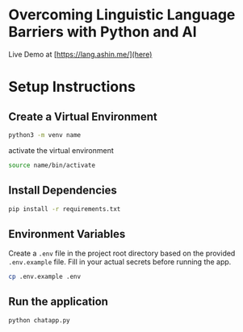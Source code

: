 
# Overcoming Linguistic Language Barriers with Python and AI

Live Demo at [https://lang.ashin.me/](here)

# Setup Instructions

## Create a Virtual Environment

```bash
python3 -m venv name
```
activate the virtual environment

```bash
source name/bin/activate
```
## Install Dependencies

```bash
pip install -r requirements.txt
```


## Environment Variables
Create a `.env` file in the project root directory based on the provided `.env.example` file. Fill in your actual secrets before running the app.

```bash
cp .env.example .env
```


## Run the application

```bash
python chatapp.py
```

